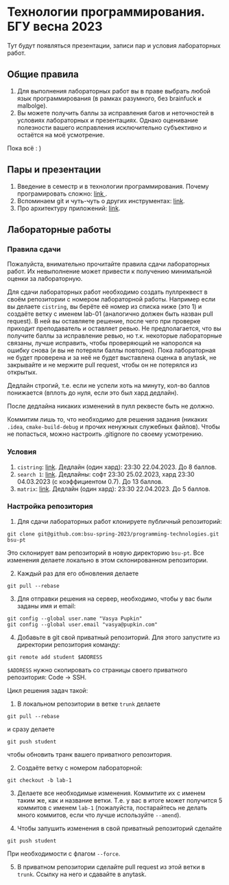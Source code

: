 # Технологии программирования. БГУ весна 2023

Тут будут появляться презентации, записи пар и условия лабораторных работ.

## Общие правила

1. Для выполнения лабораторных работ вы в праве выбрать любой язык программирования (в рамках разумного, без brainfuck и malbolge).
2. Вы можете получить баллы за исправления багов и неточностей в условиях лабораторных и презентациях. 
Однако оценивание полезности вашего исправления исключительно субъективно и остаётся на моё усмотрение. 

Пока всё : )

## Пары и презентации

1. Введение в семестр и в технологии программирования. Почему програмировать сложно: [link
](https://github.com/dasfex/bsu-programming-technologies/blob/trunk/presentations/1.pdf).
2. Вспоминаем git и чуть-чуть о других инструментах: [link](
https://github.com/bsu-spring-2023/programming-technologies/blob/trunk/presentations/2.pdf).
3. Про архитектуру приложений: [link](
https://github.com/bsu-spring-2023/programming-technologies/blob/trunk/presentations/3.pdf).

## Лабораторные работы

### Правила сдачи

Пожалуйста, внимательно прочитайте правила сдачи лабораторных работ. 
Их невыполнение может привести к получению минимальной оценки за лабораторную. 

Для сдачи лабораторных работ необходимо создать пуллреквест в своём репозитории 
с номером лабораторной работы.
Например если вы делаете ```cistring```, вы берёте её номер из списка ниже (это 1) и создаёте ветку с именем lab-01 
(аналогично должен быть назван pull request). 
В ней вы оставляете решение, после чего при проверке приходит преподаватель и оставляет ревью. 
Не предполагается, что вы получите баллы за исправление ревью, но т.к. некоторые лабораторные связаны, лучше исправить, 
чтобы проверяющий не напоролся на ошибку снова (и вы не потеряли баллы повторно). 
Пока лабораторная не будет проверена и за неё не будет выставлена оценка в anytask, не закрывайте и не мержите pull request,
чтобы он не потерялся из открытых. 

Дедлайн строгий, т.е. если не успели хоть на минуту, кол-во баллов понижается (вплоть до нуля, если это был хард дедлайн).

После дедлайна никаких изменений в пулл реквесте быть не должно. 

Коммитим лишь то, что необходимо для решения задания (никаких ```.idea```, ```cmake-build-debug``` и прочих ненужных служебных файлов). 
Чтобы не попасться, можно настроить .gitignore по своему усмотрению. 

### Условия

1. ```cistring```: [link](https://github.com/bsu-spring-2023/programming-technologies/blob/trunk/labs/cistring.md). Дедлайн (один хард): 23:30 22.04.2023. До 8 баллов. 
2. ```search 1```: [link](https://github.com/bsu-spring-2023/programming-technologies/blob/trunk/labs/search1.md). Дедлайны: софт 23:30 25.02.2023, хард 23:30 04.03.2023 (с коэффициентом 0.7). До 13 баллов.
3. ```matrix```: [link](https://github.com/bsu-spring-2023/programming-technologies/blob/trunk/labs/matrix.md). Дедлайн (один хард): 23:30 22.04.2023. До 5 баллов.  

### Настройка репозитория

1. Для сдачи лабораторных работ клонируете публичный репозиторий:
```git
git clone git@github.com:bsu-spring-2023/programming-technologies.git bsu-pt
```
Это склонирует вам репозиторий в новую директорию ```bsu-pt```.
Все изменения делаете локально в этом склонированном репозитории. 

2. Каждый раз для его обновления делаете
```git
git pull --rebase
```

3. Для отправки решения на сервер, необходимо, чтобы у вас были заданы имя и email:
```git
git config --global user.name "Vasya Pupkin"
git config --global user.email "vasya@pupkin.com"
```

4. Добавьте в git свой приватный репозиторий. Для этого запустите из директории репозитория команду:
```git
git remote add student $ADDRESS
```
```$ADDRESS``` нужно скопировать со страницы своего приватного репозитория: Code -> SSH.

Цикл решения задач такой:
1. В локальном репозитории в ветке ```trunk``` делаете
```git
git pull --rebase
```
и сразу делаете
```git
git push student
```
чтобы обновить транк вашего приватного репозитория. 

2. Создаёте ветку с номером лабораторной:
```git
git checkout -b lab-1
```

3. Делаете все необходимые изменения. Коммитите их с именем таким же, как и название ветки.
Т.е. у вас в итоге может получится 5 коммитов с именем ```lab-1``` (пожалуйста, постарайтесь не делать много коммитов, 
если что лучше используйте ```--amend```).

4. Чтобы запушить изменения в свой приватный репозиторий сделайте
```git
git push student
```
При необходимости с флагом ```--force```.

5. В приватном репозитории сделайте pull request из этой ветки в ```trunk```.
Ссылку на него и сдавайте в anytask.
